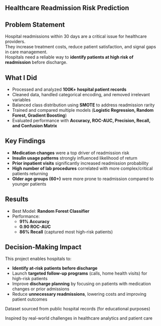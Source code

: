 ## Healthcare Readmission Risk Prediction

## Problem Statement
Hospital readmissions within 30 days are a critical issue for healthcare providers.  
They increase treatment costs, reduce patient satisfaction, and signal gaps in care management.  
Hospitals need a reliable way to **identify patients at high risk of readmission** before discharge.  


## What I Did
- Processed and analyzed **100K+ hospital patient records**  
- Cleaned data, handled categorical encoding, and removed irrelevant variables  
- Balanced class distribution using **SMOTE** to address readmission rarity  
- Trained and compared multiple models (**Logistic Regression, Random Forest, Gradient Boosting**)  
- Evaluated performance with **Accuracy, ROC-AUC, Precision, Recall, and Confusion Matrix**  


## Key Findings
- **Medication changes** were a top driver of readmission risk  
- **Insulin usage patterns** strongly influenced likelihood of return  
- **Prior inpatient visits** significantly increased readmission probability  
- **High number of lab procedures** correlated with more complex/critical patients returning  
- **Older age groups (60+)** were more prone to readmission compared to younger patients  


## Results
- Best Model: **Random Forest Classifier**  
- Performance:  
  - **91% Accuracy**  
  - **0.90 ROC-AUC**  
  - **86% Recall** (captured most high-risk patients)  



## Decision-Making Impact
This project enables hospitals to:  
- **Identify at-risk patients before discharge**  
- Launch **targeted follow-up programs** (calls, home health visits) for high-risk patients  
- Improve **discharge planning** by focusing on patients with medication changes or prior admissions  
- Reduce **unnecessary readmissions**, lowering costs and improving patient outcomes



Dataset sourced from public hospital records (for educational purposes)

Inspired by real-world challenges in healthcare analytics and patient care
